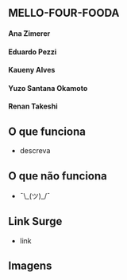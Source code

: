 ## MELLO-FOUR-FOODA

#### Ana Zimerer

#### Eduardo Pezzi

#### Kaueny Alves

#### Yuzo Santana Okamoto

#### Renan Takeshi

## O que funciona

- descreva

## O que não funciona

- ¯\\\_(ツ)\_/¯

## Link Surge

- link

## Imagens
